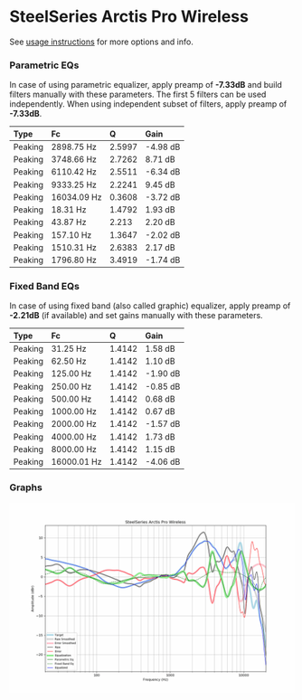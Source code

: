# SteelSeries Arctis Pro Wireless
See [usage instructions](https://github.com/jaakkopasanen/AutoEq#usage) for more options and info.

### Parametric EQs
In case of using parametric equalizer, apply preamp of **-7.33dB** and build filters manually
with these parameters. The first 5 filters can be used independently.
When using independent subset of filters, apply preamp of **-7.33dB**.

| Type    | Fc          |      Q | Gain     |
|:--------|:------------|:-------|:---------|
| Peaking | 2898.75 Hz  | 2.5997 | -4.98 dB |
| Peaking | 3748.66 Hz  | 2.7262 | 8.71 dB  |
| Peaking | 6110.42 Hz  | 2.5511 | -6.34 dB |
| Peaking | 9333.25 Hz  | 2.2241 | 9.45 dB  |
| Peaking | 16034.09 Hz | 0.3608 | -3.72 dB |
| Peaking | 18.31 Hz    | 1.4792 | 1.93 dB  |
| Peaking | 43.87 Hz    | 2.213  | 2.20 dB  |
| Peaking | 157.10 Hz   | 1.3647 | -2.02 dB |
| Peaking | 1510.31 Hz  | 2.6383 | 2.17 dB  |
| Peaking | 1796.80 Hz  | 3.4919 | -1.74 dB |

### Fixed Band EQs
In case of using fixed band (also called graphic) equalizer, apply preamp of **-2.21dB**
(if available) and set gains manually with these parameters.

| Type    | Fc          |      Q | Gain     |
|:--------|:------------|:-------|:---------|
| Peaking | 31.25 Hz    | 1.4142 | 1.58 dB  |
| Peaking | 62.50 Hz    | 1.4142 | 1.10 dB  |
| Peaking | 125.00 Hz   | 1.4142 | -1.90 dB |
| Peaking | 250.00 Hz   | 1.4142 | -0.85 dB |
| Peaking | 500.00 Hz   | 1.4142 | 0.68 dB  |
| Peaking | 1000.00 Hz  | 1.4142 | 0.67 dB  |
| Peaking | 2000.00 Hz  | 1.4142 | -1.57 dB |
| Peaking | 4000.00 Hz  | 1.4142 | 1.73 dB  |
| Peaking | 8000.00 Hz  | 1.4142 | 1.15 dB  |
| Peaking | 16000.01 Hz | 1.4142 | -4.06 dB |

### Graphs
![](./SteelSeries%20Arctis%20Pro%20Wireless.png)